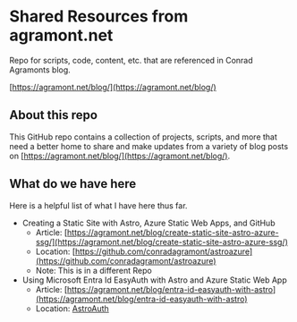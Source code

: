 # Shared Resources from agramont.net

Repo for scripts, code, content, etc. that are referenced in Conrad Agramonts blog. 

[https://agramont.net/blog/](https://agramont.net/blog/)

## About this repo

This GitHub repo contains a collection of projects, scripts, and more that need a better home to share and make updates from a variety of blog posts on [https://agramont.net/blog/](https://agramont.net/blog/).

## What do we have here

Here is a helpful list of what I have here thus far.

- Creating a Static Site with Astro, Azure Static Web Apps, and GitHub
  - Article: [https://agramont.net/blog/create-static-site-astro-azure-ssg/](https://agramont.net/blog/create-static-site-astro-azure-ssg/)
  - Location: [https://github.com/conradagramont/astroazure](https://github.com/conradagramont/astroazure) 
  - Note: This is in a different Repo
- Using Microsoft Entra Id EasyAuth with Astro and Azure Static Web App
  - Article: [https://agramont.net/blog/entra-id-easyauth-with-astro](https://agramont.net/blog/entra-id-easyauth-with-astro)
  - Location: [AstroAuth](./AstroAuth/README.md)
